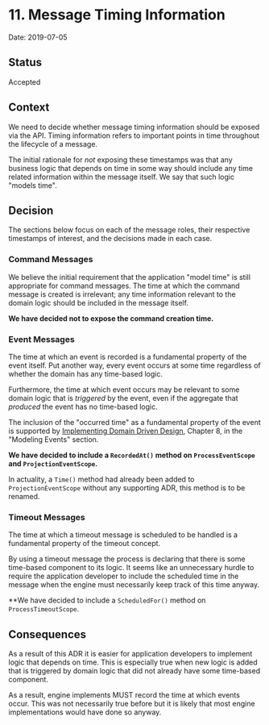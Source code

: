 # 11. Message Timing Information

Date: 2019-07-05

## Status

Accepted

## Context

We need to decide whether message timing information should be exposed via the
API. Timing information refers to important points in time throughout the
lifecycle of a message.

The initial rationale for *not* exposing these timestamps was that any business
logic that depends on time in some way should include any time related
information within the message itself. We say that such logic "models time".

## Decision

The sections below focus on each of the message roles, their respective
timestamps of interest, and the decisions made in each case.

### Command Messages

We believe the initial requirement that the application "model time" is still
appropriate for command messages. The time at which the command message is
created is irrelevant; any time information relevant to the domain logic should
be included in the message itself.

**We have decided not to expose the command creation time.**

### Event Messages

The time at which an event is recorded is a fundamental property of the event
itself. Put another way, every event occurs at some time regardless of whether
the domain has any time-based logic.

Furthermore, the time at which event occurs may be relevant to some domain logic
that is *triggered* by the event, even if the aggregate that *produced* the event
has no time-based logic.

The inclusion of the "occurred time" as a fundamental property of the event is
supported by [Implementing Domain Driven
Design](https://www.amazon.com/Implementing-Domain-Driven-Design-Vaughn-Vernon/dp/0321834577),
Chapter 8, in the "Modeling Events" section.

**We have decided to include a `RecordedAt()` method on `ProcessEventScope` and
`ProjectionEventScope`.**

In actuality, a `Time()` method had already been added to `ProjectionEventScope`
without any supporting ADR, this method is to be renamed.

### Timeout Messages

The time at which a timeout message is scheduled to be handled is a fundamental
property of the timeout concept.

By using a timeout message the process is declaring that there is some
time-based component to its logic. It seems like an unnecessary hurdle to
require the application developer to include the scheduled time in the message
when the engine must necessarily keep track of this time anyway.

**We have decided to include a `ScheduledFor()` method on `ProcessTimeoutScope`.

## Consequences

As a result of this ADR it is easier for application developers to implement
logic that depends on time. This is especially true when new logic is added that
is triggered by domain logic that did not already have some time-based
component.

As a result, engine implements MUST record the time at which events occur. This
was not necessarily true before but it is likely that most engine
implementations would have done so anyway.
